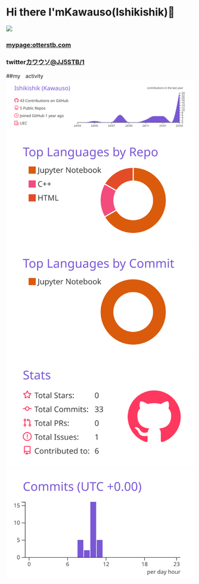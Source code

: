 # Hi there I'mKawauso(Ishikishik)👋
<img src="https://komarev.com/ghpvc/?username=Ishikishik" /><a href="https://practice.otterstb.com" target="_blank">



### mypage:[otterstb.com](https://practice.otterstb.com)

### twitter[カワウソ@JJ5STB/1](https://x.com/bluepho353181/status/1835942255351525413)

##my　activity
[![](https://raw.githubusercontent.com/Ishikishik/Ishikishik/main/profile-summary-card-output/buefy/0-profile-details.svg)](https://github.com/vn7n24fzkq/github-profile-summary-cards)
[![](https://raw.githubusercontent.com/Ishikishik/Ishikishik/main/profile-summary-card-output/buefy/1-repos-per-language.svg)](https://github.com/vn7n24fzkq/github-profile-summary-cards) [![](https://raw.githubusercontent.com/Ishikishik/Ishikishik/main/profile-summary-card-output/buefy/2-most-commit-language.svg)](https://github.com/vn7n24fzkq/github-profile-summary-cards)
[![](https://raw.githubusercontent.com/Ishikishik/Ishikishik/main/profile-summary-card-output/buefy/3-stats.svg)](https://github.com/vn7n24fzkq/github-profile-summary-cards) [![](https://raw.githubusercontent.com/Ishikishik/Ishikishik/main/profile-summary-card-output/buefy/4-productive-time.svg)](https://github.com/vn7n24fzkq/github-profile-summary-cards)
